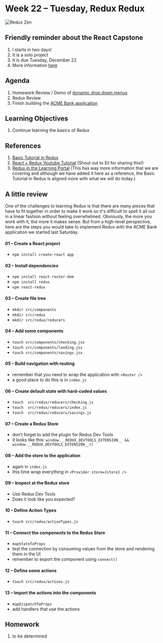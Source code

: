 # Week 22 – Tuesday, Redux Redux

![Redux Zen](https://media.giphy.com/media/YA6dmVW0gfIw8/giphy.gif)

## Friendly reminder about the React Capstone
1. I starts in two days!
1. It is a solo project
1. It is due Tuesday, December 22
1. More information [here](../../Phase3_react-project/README.md)

## Agenda
1. Homework Review / Demo of [dynamic drop down menus](../../../week21/3-saturday/homework/README.md)
1. Redux Review
1. Finish building the [ACME Bank application](../../../week21/3-saturday/class/acme-bank)

## Learning Objectives
1. Continue learning the basics of Redux

## References
1. [Basic Tutorial in Redux](https://react-redux.js.org/introduction/basic-tutorial)
1. [React + Redux Youtube Tutorial](https://www.youtube.com/playlist?list=PLoYCgNOIyGADILc3iUJzygCqC8Tt3bRXt) (Shout out to Eli for sharing this!)
1. [Redux in the Learning Portal](https://learn.digitalcrafts.com/flex/#_20-redux) (This has way more information that we are covering and although we have added it here as a reference, the Basic Tutorial in Redux is aligned more with what we will do today.)

## A little review
One of the challenges to learning Redux is that there are many pieces that have to fit together in order to make it work so it's difficult to spell it all out in a linear fashion without feeling overwhelmed. Obviously, the more you work with it, the more it makes sense. But from a high-level perspective, here are the steps you would take to implement Redux with the ACME Bank application we started last Saturday.

#### 01 – Create a React project
* `npm install create-react app`

#### 02 – Install dependencies
* `npm install react-router-dom`
* `npm install redux`
* `npm react-redux`

#### 03 – Create file tree
* `mkdir src/components`
* `mkdir src/redux`
* `mkdir src/redux/reducers`

#### 04 – Add some components
* `touch src/components/checking.jsx`
* `touch src/components/landing.jsx`
* `touch src/components/savings.jsx`

#### 05 – Build navigation with routing
* remember that you need to wrap the application with `<Router />`
* a good place to do this is in `index.js`

#### 06 – Create default state with hard-coded values
* `touch  src/redux/reducers/checking.js`
* `touch  src/redux/reducers/index.js`
* `touch  src/redux/reducers/savings.js`

#### 07 – Create a Redux Store
* don’t forget to add the plugin for Redux Dev Tools
* it looks like this: `window.__REDUX_DEVTOOLS_EXTENSION__ && window.__REDUX_DEVTOOLS_EXTENSION__()`

#### 08 – Add the store to the application
* again in `index.js`
* this time wrap everything in `<Provider store={store} />`

#### 09 – Inspect at the Redux store
* Use Redux Dev Tools
* Does it look like you expected?

#### 10 – Define Action Types
* `touch src/redux/actionTypes.js`

#### 11 – Connect the components to the Redux Store
* `mapStateToProps`
* test the connection by consuming values from the store and rendering them in the UI
* remember to export the component using `connect()`

#### 12 – Define some actions
* `touch src/redux/actions.js`

#### 13 – Import the actions into the components
* `mapDispatchToProps`
* add handlers that use the actions

## Homework
1. to be determined
